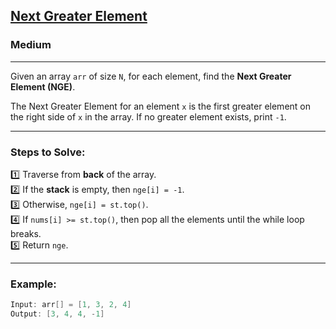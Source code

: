 ## [Next Greater Element](https://www.geeksforgeeks.org/problems/next-larger-element-1587115620/1)
### Medium
---
Given an array `arr` of size `N`, for each element, find the **Next Greater Element (NGE)**.

The Next Greater Element for an element `x` is the first greater element on the right side of `x` in the array. If no greater element exists, print `-1`.

---

### **Steps to Solve:**
1️⃣ Traverse from **back** of the array.  
2️⃣ If the **stack** is empty, then `nge[i] = -1`.  
3️⃣ Otherwise, `nge[i] = st.top()`.  
4️⃣ If `nums[i] >= st.top()`, then pop all the elements until the while loop breaks.  
5️⃣ Return `nge`.

---

### **Example:**
```java
Input: arr[] = [1, 3, 2, 4]
Output: [3, 4, 4, -1]
